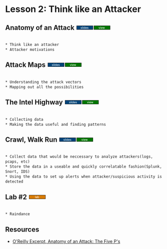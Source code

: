 # Lesson 2: Think like an Attacker



## Anatomy of an Attack [![slides](../_images/slides-clean.png)]()[![view](../_images/view-clean.png)]()

```

* Think like an attacker
* Attacker motivations

```

## Attack Maps [![slides](../_images/slides-clean.png)]()[![view](../_images/view-clean.png)]()

```

* Understanding the attack vectors
* Mapping out all the possibilities

```

## The Intel Highway [![slides](../_images/slides-clean.png)]()[![view](../_images/view-clean.png)]()

```

* Collecting data
* Making the data useful and finding patterns

```

## Crawl, Walk Run [![slides](../_images/slides-clean.png)]()[![view](../_images/view-clean.png)]()

```

* Collect data that would be neccessary to analyze attackers(logs, pcaps, etc)
* Store the data in a useable and quickly correlatable fashion(Splunk, Snort, IDS)
* Using the data to set up alerts when attacker/suspicious activity is detected

```


## Lab #2 [![slides](../_images/lab-clean.png)]()

```

* Raindance

```

## Resources

* [O'Reilly Excerpt, Anatomy of an Attack: The Five P's](http://www.onjava.com/pub/a/security/excerpt/SnortandIDSTools_chap1/index.html)
